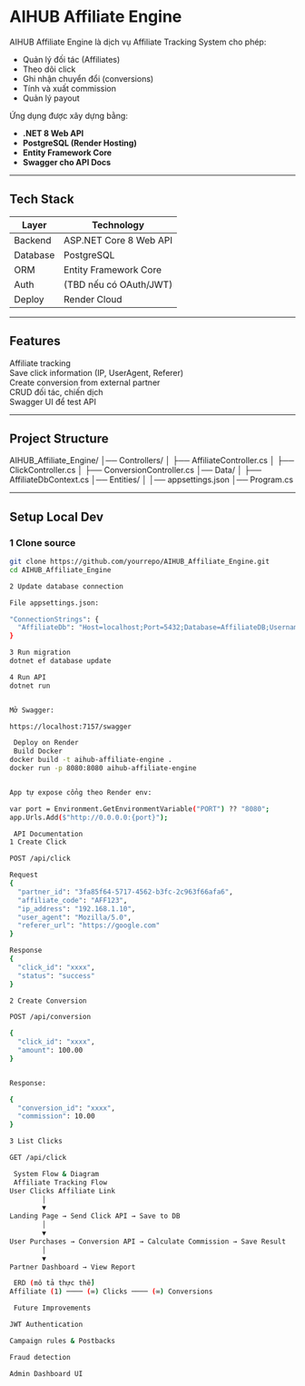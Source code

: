 # AIHUB Affiliate Engine

AIHUB Affiliate Engine là dịch vụ Affiliate Tracking System cho phép:
- Quản lý đối tác (Affiliates)
- Theo dõi click
- Ghi nhận chuyển đổi (conversions)
- Tính và xuất commission
- Quản lý payout

Ứng dụng được xây dựng bằng:
- **.NET 8 Web API**
- **PostgreSQL (Render Hosting)**
- **Entity Framework Core**
- **Swagger cho API Docs**

---

##  Tech Stack
| Layer | Technology |
|------|------------|
| Backend | ASP.NET Core 8 Web API |
| Database | PostgreSQL |
| ORM | Entity Framework Core |
| Auth | (TBD nếu có OAuth/JWT) |
| Deploy | Render Cloud |

---

##  Features
 Affiliate tracking  
 Save click information (IP, UserAgent, Referer)  
 Create conversion from external partner  
 CRUD đối tác, chiến dịch  
 Swagger UI để test API

---

##  Project Structure



AIHUB_Affiliate_Engine/
│── Controllers/
│ ├── AffiliateController.cs
│ ├── ClickController.cs
│ ├── ConversionController.cs
│── Data/
│ ├── AffiliateDbContext.cs
│── Entities/
│
│── appsettings.json
│── Program.cs


---

##  Setup Local Dev

### 1️ Clone source
```sh
git clone https://github.com/yourrepo/AIHUB_Affiliate_Engine.git
cd AIHUB_Affiliate_Engine

2️ Update database connection

File appsettings.json:

"ConnectionStrings": {
  "AffiliateDb": "Host=localhost;Port=5432;Database=AffiliateDB;Username=postgres;Password=yourpassword"
}

3️ Run migration
dotnet ef database update

4️ Run API
dotnet run


Mở Swagger:

https://localhost:7157/swagger

 Deploy on Render
 Build Docker
docker build -t aihub-affiliate-engine .
docker run -p 8080:8080 aihub-affiliate-engine


App tự expose cổng theo Render env:

var port = Environment.GetEnvironmentVariable("PORT") ?? "8080";
app.Urls.Add($"http://0.0.0.0:{port}");

 API Documentation
1️ Create Click

POST /api/click

Request
{
  "partner_id": "3fa85f64-5717-4562-b3fc-2c963f66afa6",
  "affiliate_code": "AFF123",
  "ip_address": "192.168.1.10",
  "user_agent": "Mozilla/5.0",
  "referer_url": "https://google.com"
}

Response
{
  "click_id": "xxxx",
  "status": "success"
}

2️ Create Conversion

POST /api/conversion

{
  "click_id": "xxxx",
  "amount": 100.00
}


Response:

{
  "conversion_id": "xxxx",
  "commission": 10.00
}

3️ List Clicks

GET /api/click

 System Flow & Diagram
 Affiliate Tracking Flow
User Clicks Affiliate Link
        │
        ▼
Landing Page → Send Click API → Save to DB
        │
        ▼
User Purchases → Conversion API → Calculate Commission → Save Result
        │
        ▼
Partner Dashboard → View Report

 ERD (mô tả thực thể)
Affiliate (1) ──── (∞) Clicks ──── (∞) Conversions

 Future Improvements

JWT Authentication

Campaign rules & Postbacks

Fraud detection

Admin Dashboard UI
